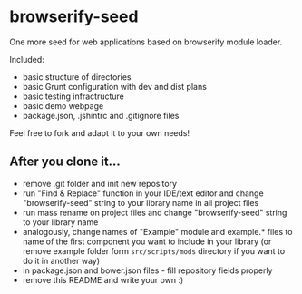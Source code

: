 browserify-seed
===============

One more seed for web applications based on browserify module loader.

Included:
 * basic structure of directories
 * basic Grunt configuration with dev and dist plans
 * basic testing infractructure
 * basic demo webpage
 * package.json, .jshintrc and .gitignore files

Feel free to fork and adapt it to your own needs!


## After you clone it... ##
 * remove .git folder and init new repository
 * run "Find & Replace" function in your IDE/text editor and change "browserify-seed" string to your library name in all project files
 * run mass rename on project files and change "browserify-seed" string to your library name
 * analogously, change names of "Example" module and example.* files to name of the first component you want to include in your library (or remove example folder form `src/scripts/mods` directory if you want to do it in another way)
 * in package.json and bower.json files - fill repository fields properly
 * remove this README and write your own :)

